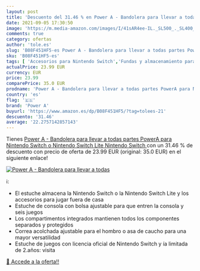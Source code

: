 ```yaml
---
layout: post
title: 'Descuento del 31.46 % en Power A - Bandolera para llevar a todas '
date: 2021-09-05 17:30:50
image: 'https://m.media-amazon.com/images/I/41sAR4ee-IL._SL500_._SL400_.jpg'
comments: true
category: ofertas
author: 'tole.es'
slug: 'B08F451HF5-es Power A - Bandolera para llevar a todas partes PowerA para...'
sku: 'B08F451HF5-es'
tags: [ 'Accesorios para Nintendo Switch','Fundas y almacenamiento para Nintendo Switch','Hardware y juegos para Nintendo Switch','Packs de fundas y almacenamiento para Nintendo Switch','Videojuegos','nintendo','power a', ]
actualPrice: 23.99 EUR
currency: EUR
price: 23.99
comparePrice: 35.0 EUR
prodname: 'Power A - Bandolera para llevar a todas partes PowerA para Nintendo Switch o Nintendo Switch Lite  Nintendo Switch '
country: 'es'
flag: '🇪🇸'
brand: 'Power A'
buyurl: 'https://www.amazon.es/dp/B08F451HF5/?tag=tolees-21'
descuento: '31.46'
average: '22.2757142857143'
---
```


Tienes [Power A - Bandolera para llevar a todas partes PowerA para Nintendo Switch o Nintendo Switch Lite  Nintendo Switch ](https://www.amazon.es/dp/B08F451HF5/?tag=tolees-21) con un 31.46 % de descuento con precio de oferta de 23.99 EUR (original: 35.0 EUR) en el siguiente enlace!

[![Power A - Bandolera para llevar a todas ](https://m.media-amazon.com/images/I/41sAR4ee-IL._SL500_._SL400_.jpg)](https://www.amazon.es/dp/B08F451HF5/?tag=tolees-21)

ℹ️:

- El estuche almacena la Nintendo Switch o la Nintendo Switch Lite y los accesorios para jugar fuera de casa
- Estuche de consola con bolsa ajustable para que entren la consola y seis juegos
- Los compartimentos integrados mantienen todos los componentes separados y protegidos
- Correa acolchada ajustable para el hombro o asa de caucho para una mayor versatilidad
- Estuche de juegos con licencia oficial de Nintendo Switch y ía limitada de 2.años: visita

[🛒 Accede a la oferta!!](https://www.amazon.es/dp/B08F451HF5/?tag=tolees-21)
